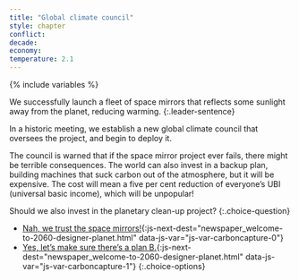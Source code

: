 ```yaml
---
title: "Global climate council"
style: chapter
conflict: 
decade: 
economy: 
temperature: 2.1
---
```


{% include variables %}


We successfully launch a fleet of space mirrors that reflects some sunlight away from the planet, reducing warming.
{:.leader-sentence}

In a historic meeting, we establish a new global climate council that oversees the project, and begin to deploy it.

The council is warned that if the space mirror project ever fails, there might be terrible consequences. The world can also invest in a backup plan, building machines that suck carbon out of the atmosphere, but it will be expensive. The cost will mean a five per cent reduction of everyone’s UBI (universal basic income), which will be unpopular!

Should we also invest in the planetary clean-up project?
{:.choice-question}

- [Nah, we trust the space mirrors!](part-page_2060.html){:js-next-dest="newspaper_welcome-to-2060-designer-planet.html" data-js-var="js-var-carboncapture-0"}
- [Yes, let’s make sure there’s a plan B.](part-page_2060.html){:js-next-dest="newspaper_welcome-to-2060-designer-planet.html" data-js-var="js-var-carboncapture-1"}
{:.choice-options}

